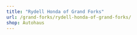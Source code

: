 ```yaml
---
title: "Rydell Honda of Grand Forks"
url: /grand-forks/rydell-honda-of-grand-forks/
shop: Autohaus
---
```

